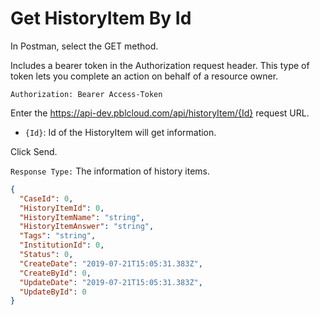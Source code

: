 # Get HistoryItem By Id

In Postman, select the GET method.

Includes a bearer token in the Authorization request header. This type of token lets you complete an action on behalf of a resource owner.

`Authorization: Bearer Access-Token`

Enter the https://api-dev.pblcloud.com/api/historyItem/{Id} request URL.

- `{Id}`: Id of the HistoryItem will get information.

Click Send.

`Response Type:` The information of history items.
```json
{
  "CaseId": 0,
  "HistoryItemId": 0,
  "HistoryItemName": "string",
  "HistoryItemAnswer": "string",
  "Tags": "string",
  "InstitutionId": 0,
  "Status": 0,
  "CreateDate": "2019-07-21T15:05:31.383Z",
  "CreateById": 0,
  "UpdateDate": "2019-07-21T15:05:31.383Z",
  "UpdateById": 0
}
```